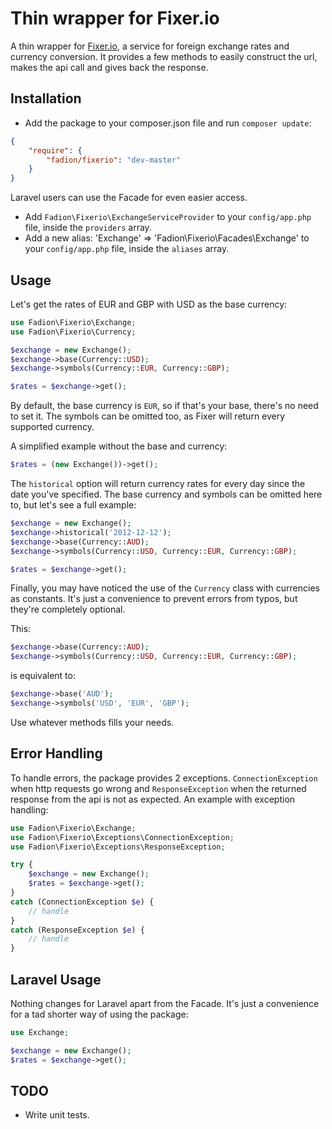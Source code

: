 # Thin wrapper for Fixer.io

A thin wrapper for [Fixer.io](http://www.fixer.io), a service for foreign exchange rates and currency conversion. It provides a few methods to easily construct the url, makes the api call and gives back the response.

## Installation

- Add the package to your composer.json file and run `composer update`:
```json
{
    "require": {
        "fadion/fixerio": "dev-master"
    }
}
```

Laravel users can use the Facade for even easier access.

- Add `Fadion\Fixerio\ExchangeServiceProvider` to your `config/app.php` file, inside the `providers` array.
- Add a new alias: 'Exchange' => 'Fadion\Fixerio\Facades\Exchange' to your `config/app.php` file, inside the `aliases` array.

## Usage

Let's get the rates of EUR and GBP with USD as the base currency:

```php
use Fadion\Fixerio\Exchange;
use Fadion\Fixerio\Currency;

$exchange = new Exchange();
$exchange->base(Currency::USD);
$exchange->symbols(Currency::EUR, Currency::GBP);

$rates = $exchange->get();
```

By default, the base currency is `EUR`, so if that's your base, there's no need to set it. The symbols can be omitted too, as Fixer will return every supported currency.

A simplified example without the base and currency:

```php
$rates = (new Exchange())->get();
```

The `historical` option will return currency rates for every day since the date you've specified. The base currency and symbols can be omitted here to, but let's see a full example:

```php
$exchange = new Exchange();
$exchange->historical('2012-12-12');
$exchange->base(Currency::AUD);
$exchange->symbols(Currency::USD, Currency::EUR, Currency::GBP);

$rates = $exchange->get();
```

Finally, you may have noticed the use of the `Currency` class with currencies as constants. It's just a convenience to prevent errors from typos, but they're completely optional.

This:

```php
$exchange->base(Currency::AUD);
$exchange->symbols(Currency::USD, Currency::EUR, Currency::GBP);
```

is equivalent to:

```php
$exchange->base('AUD');
$exchange->symbols('USD', 'EUR', 'GBP');
```

Use whatever methods fills your needs.

## Error Handling

To handle errors, the package provides 2 exceptions. `ConnectionException` when http requests go wrong and `ResponseException` when the returned response from the api is not as expected. An example with exception handling:

```php
use Fadion\Fixerio\Exchange;
use Fadion\Fixerio\Exceptions\ConnectionException;
use Fadion\Fixerio\Exceptions\ResponseException;

try {
    $exchange = new Exchange();
    $rates = $exchange->get();
}
catch (ConnectionException $e) {
    // handle
}
catch (ResponseException $e) {
    // handle
}
```

## Laravel Usage

Nothing changes for Laravel apart from the Facade. It's just a convenience for a tad shorter way of using the package:

```php
use Exchange;

$exchange = new Exchange();
$rates = $exchange->get();
```

## TODO

- Write unit tests.
